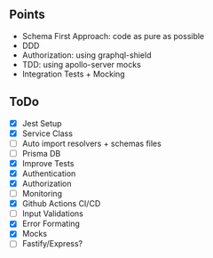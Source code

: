 ## Points

- Schema First Approach: code as pure as possible
- DDD
- Authorization: using graphql-shield
- TDD: using apollo-server mocks
- Integration Tests + Mocking

## ToDo

- [x] Jest Setup
- [x] Service Class
- [ ] Auto import resolvers + schemas files
- [ ] Prisma DB
- [x] Improve Tests
- [x] Authentication
- [x] Authorization
- [ ] Monitoring
- [x] Github Actions CI/CD
- [ ] Input Validations
- [x] Error Formating
- [x] Mocks
- [ ] Fastify/Express?
